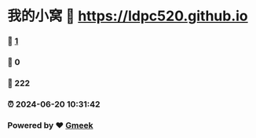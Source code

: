 # 我的小窝 :link: https://ldpc520.github.io 
### :page_facing_up: [1](https://ldpc520.github.io/tag.html) 
### :speech_balloon: 0 
### :hibiscus: 222 
### :alarm_clock: 2024-06-20 10:31:42 
### Powered by :heart: [Gmeek](https://github.com/Meekdai/Gmeek)
